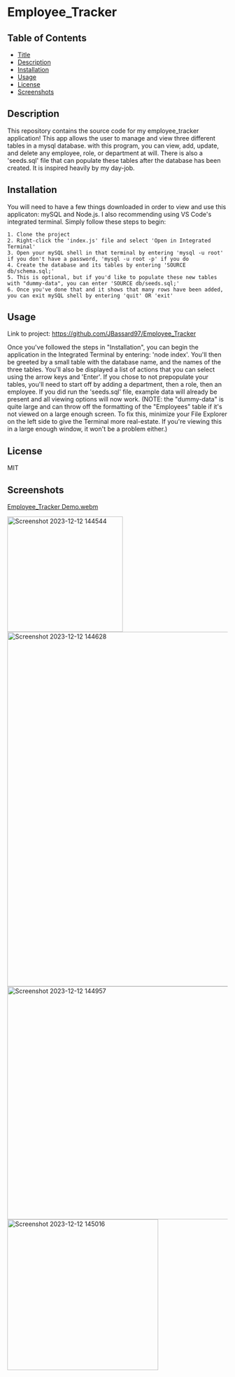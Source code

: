 # Employee_Tracker

## Table of Contents

- [Title](#title)
- [Description](#description)
- [Installation](#installation)
- [Usage](#usage)
- [License](#license)
- [Screenshots](#screenshots)

## Description

This repository contains the source code for my employee_tracker application! This app allows the user to manage and view three different tables in a mysql database. with this program, you can view, add, update, and delete any employee, role, or department at will. There is also a 'seeds.sql' file that can populate these tables after the database has been created. It is inspired heavily by my day-job.

## Installation

You will need to have a few things downloaded in order to view and use this applicaton: mySQL and Node.js. I also recommending using VS Code's integrated terminal. Simply follow these steps to begin:

    1. Clone the project
    2. Right-click the 'index.js' file and select 'Open in Integrated Terminal'
    3. Open your mySQL shell in that terminal by entering 'mysql -u root' if you don't have a password, 'mysql -u root -p' if you do
    4. Create the database and its tables by entering 'SOURCE db/schema.sql;'
    5. This is optional, but if you'd like to populate these new tables with "dummy-data", you can enter 'SOURCE db/seeds.sql;'
    6. Once you've done that and it shows that many rows have been added, you can exit mySQL shell by entering 'quit' OR 'exit'

## Usage

Link to project: https://github.com/JBassard97/Employee_Tracker

Once you've followed the steps in "Installation", you can begin the application in the Integrated Terminal by entering: 'node index'. You'll then be greeted by a small table with the database name, and the names of the three tables. You'll also be displayed a list of actions that you can select using the arrow keys and 'Enter'. If you chose to not prepopulate your tables, you'll need to start off by adding a department, then a role, then an employee. If you did run the 'seeds.sql' file, example data will already be present and all viewing options will now work. (NOTE: the "dummy-data" is quite large and can throw off the formatting of the "Employees" table if it's not viewed on a large enough screen. To fix this, minimize your File Explorer on the left side to give the Terminal more real-estate. If you're viewing this in a large enough window, it won't be a problem either.)

## License

MIT

## Screenshots
[Employee_Tracker Demo.webm](https://github.com/JBassard97/Employee_Tracker/assets/142551579/5d712f55-9f92-4908-8806-50ef97981436)

<img width="264" alt="Screenshot 2023-12-12 144544" src="https://github.com/JBassard97/Employee_Tracker/assets/142551579/ecefb950-93f1-4981-b2ad-be9779b181e6">
<img width="811" alt="Screenshot 2023-12-12 144628" src="https://github.com/JBassard97/Employee_Tracker/assets/142551579/ebb011f5-db22-460b-a07f-b994702aead0">
<img width="533" alt="Screenshot 2023-12-12 144957" src="https://github.com/JBassard97/Employee_Tracker/assets/142551579/8bd552cf-5f62-40ad-b5e4-180c37cc3b54">
<img width="345" alt="Screenshot 2023-12-12 145016" src="https://github.com/JBassard97/Employee_Tracker/assets/142551579/aa6bfd47-be93-44c7-8139-7e352a640e7f">



